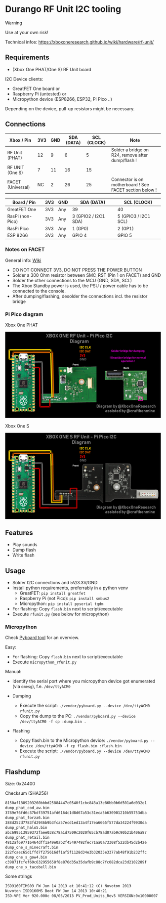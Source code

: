 

# Durango RF Unit I2C tooling

> [!WARNING]
> Use at your own risk!

Technical infos: <https://xboxoneresearch.github.io/wiki/hardware/rf-unit/>

## Requirements

- (Xbox One PHAT/One S) RF Unit board

I2C Device clients:
- GreatFET One board
or
- Raspberry Pi (untested)
or
- Micropython device (ESP8266, ESP32, Pi Pico ..)

Depending on the device, pull-up resistors might be necessary.

## Connections


| Xbox / Pin       | 3V3 | GND | SDA (DATA) | SCL (CLOCK) | Note                                                   |
| ---------------- | --- | --- | ---------- | ----------- | ------------------------------------------------------ |
| RF Unit (PHAT)   | 12  |  9  |       6    |          5  |  Solder a bridge on R24, remove after dump/flash !     |
| RF UNIT (One S)  |  7  | 11  |      16    |         15  |                                                        |
| FACET (Universal)| NC  |  2  |      26    |         25  | Connector is on motherboard ! See FACET section below !|

| Board / Pin      | 3V3 | GND | SDA (DATA)           | SCL (CLOCK)         |
| ---------------- |---- | --- | -------------------- | ------------------- |
| GreatFET One     | 3V3 | Any |                   39 |                  40 |
| RasPi (non-Pico) | 3V3 | Any | 3 (GPIO2 / I2C1 SDA) | 5 (GPIO3 / I2C1 SCL)|
| RasPi Pico       | 3V3 | Any |              1 (GP0) |             2 (GP1) |
| ESP 8266         | 3V3 | Any |               GPIO 4 |               GPIO 5|

### Notes on FACET

General info: [Wiki](https://xboxoneresearch.github.io/wiki/hardware/facet/)

- DO NOT CONNECT 3V3, DO NOT PRESS THE POWER BUTTON
- Solder a 300 Ohm resistor between SMC_RST (Pin 1 on FACET) and GND
- Solder the other connections to the MCU (GND, SDA, SCL)
- The Xbox Standby power is used, the PSU / power cable has to be connected to the console.
- After dumping/flashing, desolder the connections incl. the resistor bridge

### Pi Pico diagram

Xbox One PHAT

![Pi Pico Rf Unit connection diagram PHAT](./pi_pico_diagram_phat.png)

Xbox One S

![Pi Pico Rf Unit connection diagram One S](./pi_pico_diagram_one_s.png)

## Features

- Play sounds
- Dump flash
- Write flash

## Usage

- Solder I2C connections and 5V/3.3V/GND
- Install python requirements, preferrably in a python venv
  - GreatFET: `pip install greatfet`
  - Raspberry Pi (not Pico): `pip install smbus2`
  - Micropython: `pip install pyserial tqdm`
- For flashing: Copy `flash.bin` next to script/executable
- Execute `rfunit.py` (see below for micropython)

### Micropython

Check [Pyboard tool](https://docs.micropython.org/en/latest/reference/pyboard.py.html) for an overview.

Easy:

- For flashing: Copy `flash.bin` next to script/executable
- Execute `micropython_rfunit.py`

Manual:

- Identify the serial port where you micropython device got enumerated (via `dmesg`), f.e. `/dev/ttyACM0`

- Dumping
  - Execute the script: `./vendor/pyboard.py --device /dev/ttyACM0 rfunit.py`
  - Copy the dump to the PC: `./vendor/pyboard.py --device /dev/ttyACM0 -f cp :dump.bin .`
- Flashing
  - Copy flash.bin to the Micropython device: `./vendor/pyboard.py --device /dev/ttyACM0 -f cp flash.bin :flash.bin`
  - Execute the script: `./vendor/pyboard.py --device /dev/ttyACM0 rfunit.py`

## Flashdump

Size: 0x24400

Checksum (SHA256)
```
8150af1889203260bbbd25884447c0540f1cbc843a13e86bb0b6d501a6d032e1  dump_phat_cod_aw.bin
3789e76fd6c37bdf39751afd6164c1d8d67a53c31eca5b630901210b55753dba  dump_phat_forza6.bin
388d252d7783fd2946b9b3fca57ecd1ed13a4f17ea6665f577da34224f9930da  dump_phat_halo5.bin
abc699513959372faee038c78a1d7509c2020f65cb78ad07ab9c90b21b406a87  dump_phat_retail.bin
4812af697716464dff1a49e0ab2f45497492fec71aa0a73308f522db45d2b42e  dump_one_s_minecraft.bin
222fcaec65d1ffd7f275616df1af5f1128d34e3b32035e3377ab48f91b232ffc  dump_one_s_gow4.bin
c39871fcfef69c632955658f8e876d35a35dafb9c88c7fc082dca23d2102289f  dump_one_x_tacobell.bin
```

Some strings
```
ISD9160FIMS03 FW Jun 14 2013 at 10:41:12 (C) Nuvoton 2013
Nuvoton ISD9160MS Boot FW Jun 14 2013 10:40:21 
ISD-VPE Ver 920.000c 08/05/2013 PV_Prod_Units_Rev5 VERSION:0x10000007
```
